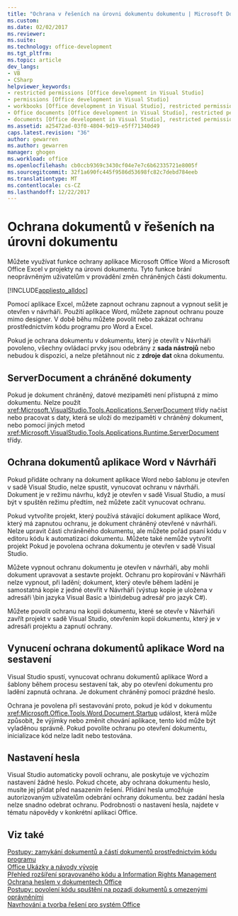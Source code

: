 ```yaml
---
title: "Ochrana v řešeních na úrovni dokumentu dokumentu | Microsoft Docs"
ms.custom: 
ms.date: 02/02/2017
ms.reviewer: 
ms.suite: 
ms.technology: office-development
ms.tgt_pltfrm: 
ms.topic: article
dev_langs:
- VB
- CSharp
helpviewer_keywords:
- restricted permissions [Office development in Visual Studio]
- permissions [Office development in Visual Studio]
- workbooks [Office development in Visual Studio], restricted permissions
- Office documents [Office development in Visual Studio], restricted permissions
- documents [Office development in Visual Studio], restricted permissions
ms.assetid: a25472ad-03f0-4804-9d19-e5ff71340d49
caps.latest.revision: "36"
author: gewarren
ms.author: gewarren
manager: ghogen
ms.workload: office
ms.openlocfilehash: cb0ccb9369c3430cf04e7e7c6b62335721e8005f
ms.sourcegitcommit: 32f1a690fc445f9586d53698fc82c7debd784eeb
ms.translationtype: MT
ms.contentlocale: cs-CZ
ms.lasthandoff: 12/22/2017
---
```

# <a name="document-protection-in-document-level-solutions"></a>Ochrana dokumentů v řešeních na úrovni dokumentu
  Můžete využívat funkce ochrany aplikace Microsoft Office Word a Microsoft Office Excel v projekty na úrovni dokumentu. Tyto funkce brání neoprávněným uživatelům v provádění změn chráněných části dokumentu.  
  
 [!INCLUDE[appliesto_alldoc](../vsto/includes/appliesto-alldoc-md.md)]  
  
 Pomocí aplikace Excel, můžete zapnout ochranu zapnout a vypnout sešit je otevřen v návrháři. Použití aplikace Word, můžete zapnout ochranu pouze mimo designer. V době běhu můžete povolit nebo zakázat ochranu prostřednictvím kódu programu pro Word a Excel.  
  
 Pokud je ochrana dokumentu v dokumentu, který je otevřít v Návrháři povoleno, všechny ovládací prvky jsou odebrány z **sada nástrojů** nebo nebudou k dispozici, a nelze přetáhnout nic z **zdroje dat** okna dokumentu.  
  
## <a name="serverdocument-and-protected-documents"></a>ServerDocument a chráněné dokumenty  
 Pokud je dokument chráněný, datové mezipaměti není přístupná z mimo dokumentu. Nelze použít <xref:Microsoft.VisualStudio.Tools.Applications.ServerDocument> třídy načíst nebo pracovat s daty, která se uloží do mezipaměti v chráněný dokument, nebo pomocí jiných metod <xref:Microsoft.VisualStudio.Tools.Applications.Runtime.ServerDocument> třídy.  
  
## <a name="word-document-protection-in-the-designer"></a>Ochrana dokumentů aplikace Word v Návrháři  
 Pokud přidáte ochrany na dokument aplikace Word nebo šablonu je otevřen v sadě Visual Studio, nelze spustit, vynucovat ochranu v návrháři. Dokument je v režimu návrhu, když je otevřen v sadě Visual Studio, a musí být v spuštěn režimu předtím, než můžete začít vynucovat ochranu.  
  
 Pokud vytvoříte projekt, který používá stávající dokument aplikace Word, který má zapnutou ochranu, je dokument chráněný otevřené v návrháři. Nelze upravit části chráněného dokumentu, ale můžete pořád psaní kódu v editoru kódu k automatizaci dokumentu. Můžete také nemůže vytvořit projekt Pokud je povolena ochrana dokumentu je otevřen v sadě Visual Studio.  
  
 Můžete vypnout ochranu dokumentu je otevřen v návrháři, aby mohli dokument upravovat a sestavte projekt. Ochranu pro kopírování v Návrháři nelze vypnout, při ladění; dokument, který otevře během ladění je samostatná kopie z jedné otevřít v Návrháři (výstup kopie je uložena v adresáři \bin jazyka Visual Basic a \bin\debug adresář pro jazyk C#).  
  
 Můžete povolit ochranu na kopii dokumentu, které se otevře v Návrháři zavřít projekt v sadě Visual Studio, otevřením kopii dokumentu, který je v adresáři projektu a zapnutí ochrany.  
  
## <a name="enforcing-word-document-protection-on-build"></a>Vynucení ochrana dokumentů aplikace Word na sestavení  
 Visual Studio spustí, vynucovat ochranu dokumentů aplikace Word a šablony během procesu sestavení tak, aby po otevření dokumentu pro ladění zapnutá ochrana. Je dokument chráněný pomocí prázdné heslo.  
  
 Ochrana je povolena při sestavování proto, pokud je kód v dokumentu <xref:Microsoft.Office.Tools.Word.Document.Startup> událost, která může způsobit, že výjimky nebo změnit chování aplikace, tento kód může být vyladěnou správně. Pokud povolíte ochranu po otevření dokumentu, inicializace kód nelze ladit nebo testována.  
  
## <a name="setting-the-password"></a>Nastavení hesla  
 Visual Studio automaticky povolí ochranu, ale poskytuje ve výchozím nastavení žádné heslo. Pokud chcete, aby ochrana dokumentu heslo, musíte jej přidat před nasazením řešení. Přidání hesla umožňuje autorizovaným uživatelům odebrání ochrany dokumentu. bez zadání hesla nelze snadno odebrat ochranu. Podrobnosti o nastavení hesla, najdete v tématu nápovědy v konkrétní aplikaci Office.  
  
## <a name="see-also"></a>Viz také  
 [Postupy: zamykání dokumentů a částí dokumentů prostřednictvím kódu programu](../vsto/how-to-programmatically-protect-documents-and-parts-of-documents.md)   
 [Office Ukázky a návody vývoje](../vsto/office-development-samples-and-walkthroughs.md)   
 [Přehled rozšíření spravovaného kódu a Information Rights Management](../vsto/information-rights-management-and-managed-code-extensions-overview.md)   
 [Ochrana heslem v dokumentech Office](../vsto/password-protection-on-office-documents.md)   
 [Postupy: povolení kódu spuštění na pozadí dokumentů s omezenými oprávněními](../vsto/how-to-permit-code-to-run-behind-documents-with-restricted-permissions.md)   
 [Navrhování a tvorba řešení pro systém Office](../vsto/designing-and-creating-office-solutions.md)  
  
  